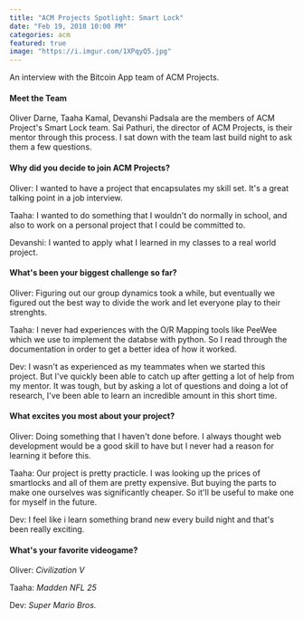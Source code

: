 ```yaml
---
title: "ACM Projects Spotlight: Smart Lock"
date: "Feb 19, 2018 10:00 PM"
categories: acm
featured: true
image: "https://i.imgur.com/1XPqyQ5.jpg"
---
```


An interview with the Bitcoin App team of ACM Projects.

<!--more-->

#### Meet the Team

Oliver Darne, Taaha Kamal, Devanshi Padsala are the members of ACM Project's Smart Lock team. Sai Pathuri, the director of ACM Projects, is their mentor through this process. I sat down with the team last build night to ask them a few questions.


#### Why did you decide to join ACM Projects?

Oliver: I wanted to have a project that encapsulates my skill set. It's a great talking point in a job interview.

Taaha: I wanted to do something that I wouldn't do normally in school, and also to work on a personal project that I could be committed to.

Devanshi: I wanted to apply what I learned in my classes to a real world project.



#### What's been your biggest challenge so far?

Oliver: Figuring out our group dynamics took a while, but eventually we figured out the best way to divide the work and let everyone play to their strenghts.

Taaha: I never had experiences with the O/R Mapping tools like PeeWee which we use to implement the databse with python. So I read through the documentation in order to get a better idea of how it worked.

Dev:  I wasn't as experienced as my teammates when we started this project. But I've quickly been able to catch up after getting a lot of help from my mentor. It was tough, but by asking a lot of questions and doing a lot of research, I've been able to learn an incredible amount in this short time.

#### What excites you most about your project?

Oliver: Doing something that I haven't done before. I always thought web development would be a good skill to have but I never had a reason for learning it before this.

Taaha: Our project is pretty practicle. I was looking up the prices of smartlocks and all of them are pretty expensive. But buying the parts to make one ourselves was significantly cheaper. So it'll be useful to make one for myself in the future.

Dev: I feel like i learn something brand new every build night and that's been really exciting.


#### What's your favorite videogame?

Oliver: *Civilization V*

Taaha: *Madden NFL 25*

Dev: *Super Mario Bros.*
